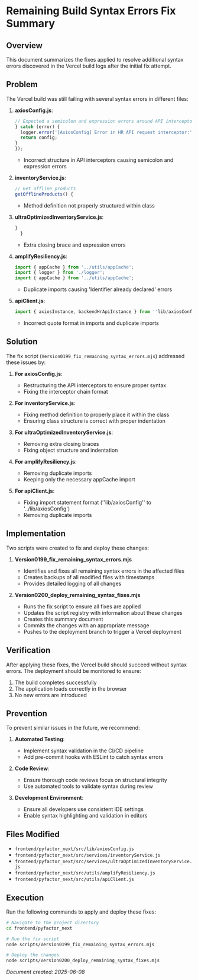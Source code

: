 # Remaining Build Syntax Errors Fix Summary

## Overview

This document summarizes the fixes applied to resolve additional syntax errors discovered in the Vercel build logs after the initial fix attempt.

## Problem

The Vercel build was still failing with several syntax errors in different files:

1. **axiosConfig.js**:
   ```javascript
   // Expected a semicolon and expression errors around API interceptors
   } catch (error) {
     logger.error('[AxiosConfig] Error in HR API request interceptor:', error);
     return config;
   }
   });
   ```
   - Incorrect structure in API interceptors causing semicolon and expression errors

2. **inventoryService.js**:
   ```javascript
   // Get offline products
   getOfflineProducts() {
   ```
   - Method definition not properly structured within class

3. **ultraOptimizedInventoryService.js**:
   ```javascript
   }
     }
   ```
   - Extra closing brace and expression errors

4. **amplifyResiliency.js**:
   ```javascript
   import { appCache } from '../utils/appCache';
   import { logger } from './logger';
   import { appCache } from '../utils/appCache';
   ```
   - Duplicate imports causing 'Identifier already declared' errors

5. **apiClient.js**:
   ```javascript
   import { axiosInstance, backendHrApiInstance } from ''lib/axiosConfig''
   ```
   - Incorrect quote format in imports and duplicate imports

## Solution

The fix script (`Version0199_fix_remaining_syntax_errors.mjs`) addressed these issues by:

1. **For axiosConfig.js**:
   - Restructuring the API interceptors to ensure proper syntax
   - Fixing the interceptor chain format

2. **For inventoryService.js**:
   - Fixing method definition to properly place it within the class
   - Ensuring class structure is correct with proper indentation

3. **For ultraOptimizedInventoryService.js**:
   - Removing extra closing braces
   - Fixing object structure and indentation

4. **For amplifyResiliency.js**:
   - Removing duplicate imports
   - Keeping only the necessary appCache import

5. **For apiClient.js**:
   - Fixing import statement format (''lib/axiosConfig'' to '../lib/axiosConfig')
   - Removing duplicate imports

## Implementation

Two scripts were created to fix and deploy these changes:

1. **Version0199_fix_remaining_syntax_errors.mjs**
   - Identifies and fixes all remaining syntax errors in the affected files
   - Creates backups of all modified files with timestamps
   - Provides detailed logging of all changes

2. **Version0200_deploy_remaining_syntax_fixes.mjs**
   - Runs the fix script to ensure all fixes are applied
   - Updates the script registry with information about these changes
   - Creates this summary document
   - Commits the changes with an appropriate message
   - Pushes to the deployment branch to trigger a Vercel deployment

## Verification

After applying these fixes, the Vercel build should succeed without syntax errors. The deployment should be monitored to ensure:

1. The build completes successfully
2. The application loads correctly in the browser
3. No new errors are introduced

## Prevention

To prevent similar issues in the future, we recommend:

1. **Automated Testing**:
   - Implement syntax validation in the CI/CD pipeline
   - Add pre-commit hooks with ESLint to catch syntax errors

2. **Code Review**:
   - Ensure thorough code reviews focus on structural integrity
   - Use automated tools to validate syntax during review

3. **Development Environment**:
   - Ensure all developers use consistent IDE settings
   - Enable syntax highlighting and validation in editors

## Files Modified

- `frontend/pyfactor_next/src/lib/axiosConfig.js`
- `frontend/pyfactor_next/src/services/inventoryService.js`
- `frontend/pyfactor_next/src/services/ultraOptimizedInventoryService.js`
- `frontend/pyfactor_next/src/utils/amplifyResiliency.js`
- `frontend/pyfactor_next/src/utils/apiClient.js`

## Execution

Run the following commands to apply and deploy these fixes:

```bash
# Navigate to the project directory
cd frontend/pyfactor_next

# Run the fix script
node scripts/Version0199_fix_remaining_syntax_errors.mjs

# Deploy the changes
node scripts/Version0200_deploy_remaining_syntax_fixes.mjs
```

*Document created: 2025-06-08*